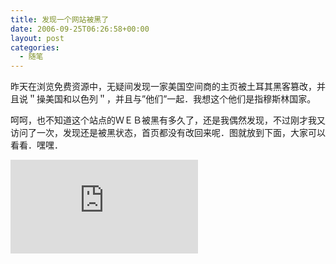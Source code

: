 ```yaml
---
title: 发现一个网站被黑了
date: 2006-09-25T06:26:58+00:00
layout: post
categories:
  - 随笔
---
```


昨天在浏览免费资源中，无疑间发现一家美国空间商的主页被土耳其黑客篡改，并且说＂操美国和以色列＂，并且与”他们”一起．我想这个他们是指穆斯林国家。

呵呵，也不知道这个站点的ＷＥＢ被黑有多久了，还是我偶然发现，不过刚才我又访问了一次，发现还是被黑状态，首页都没有改回来呢．图就放到下面，大家可以看看．嘿嘿．

[![](http://www.box.net/index.php?rm=box_v2_file_button&text=Snap1.jpg&author=atlanse@goowy.com)](http://www.box.net/public/zitq6pl8oj)